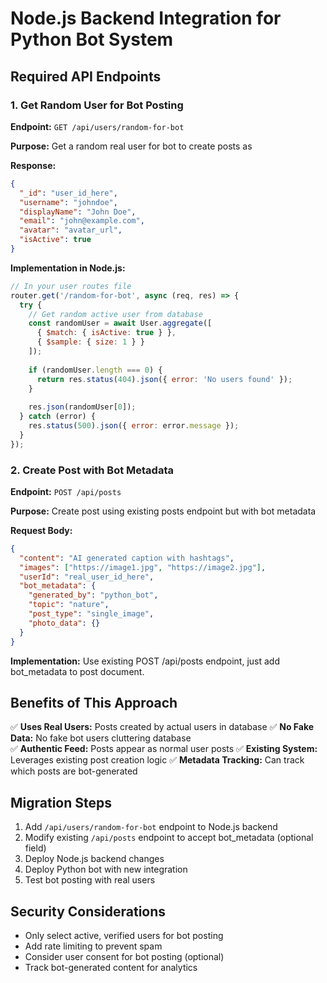 # Node.js Backend Integration for Python Bot System

## Required API Endpoints

### 1. Get Random User for Bot Posting

**Endpoint:** `GET /api/users/random-for-bot`

**Purpose:** Get a random real user for bot to create posts as

**Response:**
```json
{
  "_id": "user_id_here",
  "username": "johndoe",
  "displayName": "John Doe",
  "email": "john@example.com",
  "avatar": "avatar_url",
  "isActive": true
}
```

**Implementation in Node.js:**
```javascript
// In your user routes file
router.get('/random-for-bot', async (req, res) => {
  try {
    // Get random active user from database
    const randomUser = await User.aggregate([
      { $match: { isActive: true } },
      { $sample: { size: 1 } }
    ]);
    
    if (randomUser.length === 0) {
      return res.status(404).json({ error: 'No users found' });
    }
    
    res.json(randomUser[0]);
  } catch (error) {
    res.status(500).json({ error: error.message });
  }
});
```

### 2. Create Post with Bot Metadata

**Endpoint:** `POST /api/posts`

**Purpose:** Create post using existing posts endpoint but with bot metadata

**Request Body:**
```json
{
  "content": "AI generated caption with hashtags",
  "images": ["https://image1.jpg", "https://image2.jpg"],
  "userId": "real_user_id_here",
  "bot_metadata": {
    "generated_by": "python_bot",
    "topic": "nature",
    "post_type": "single_image",
    "photo_data": {}
  }
}
```

**Implementation:** Use existing POST /api/posts endpoint, just add bot_metadata to post document.

## Benefits of This Approach

✅ **Uses Real Users:** Posts created by actual users in database
✅ **No Fake Data:** No fake bot users cluttering database  
✅ **Authentic Feed:** Posts appear as normal user posts
✅ **Existing System:** Leverages existing post creation logic
✅ **Metadata Tracking:** Can track which posts are bot-generated

## Migration Steps

1. Add `/api/users/random-for-bot` endpoint to Node.js backend
2. Modify existing `/api/posts` endpoint to accept bot_metadata (optional field)
3. Deploy Node.js backend changes
4. Deploy Python bot with new integration
5. Test bot posting with real users

## Security Considerations

- Only select active, verified users for bot posting
- Add rate limiting to prevent spam
- Consider user consent for bot posting (optional)
- Track bot-generated content for analytics
